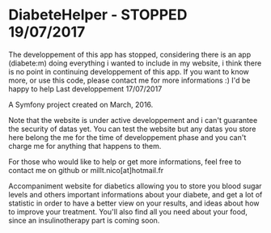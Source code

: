 DiabeteHelper - STOPPED 19/07/2017
=========

The developpement of this app has stopped, considering there is an app (diabete:m) doing everything i wanted to include in my website, i think there is no point in continuing developpement of this app. If you want to know more, or use this code, please contact me for more informations :) I'd be happy to help
Last developpement 17/07/2017

A Symfony project created on March, 2016.

Note that the website is under active developpement and i can't guarantee the security of datas yet. You can test the website but any datas you store here belong the me for the time of developpement phase and you can't charge me for anything that happens to them.

For those who would like to help or get more informations, feel free to contact me on github or millt.nico[at]hotmail.fr

Accompaniment website for diabetics allowing you to store you blood sugar levels and others important informations about your diabete, and get a lot of statistic in order to have a better view on your results, and ideas about how to improve your treatment. You'll also find all you need about your food, since an insulinotherapy part is coming soon.
